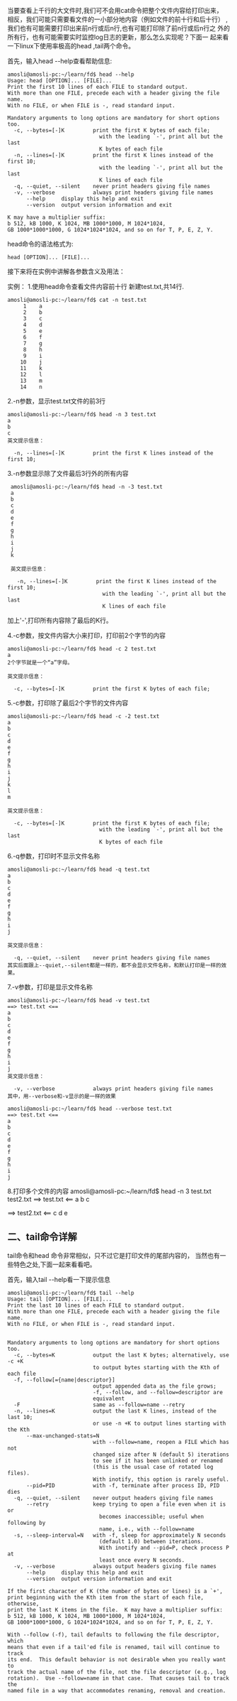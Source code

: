 当要查看上千行的大文件时,我们可不会用cat命令把整个文件内容给打印出来，
相反，我们可能只需要看文件的一小部分地内容（例如文件的前十行和后十行）
,我们也有可能需要打印出来前n行或后n行,也有可能打印除了前n行或后n行之
外的所有行，也有可能需要实时监控log日志的更新，那么怎么实现呢？下面一
起来看一下linux下使用率极高的head ,tail两个命令。


首先，输入head --help查看帮助信息:

    amosli@amosli-pc:~/learn/fd$ head --help
    Usage: head [OPTION]... [FILE]...
    Print the first 10 lines of each FILE to standard output.
    With more than one FILE, precede each with a header giving the file name.
    With no FILE, or when FILE is -, read standard input.
    
    Mandatory arguments to long options are mandatory for short options too.
      -c, --bytes=[-]K         print the first K bytes of each file;
                                 with the leading `-', print all but the last
                                 K bytes of each file
      -n, --lines=[-]K         print the first K lines instead of the first 10;
                                 with the leading `-', print all but the last
                                 K lines of each file
      -q, --quiet, --silent    never print headers giving file names
      -v, --verbose            always print headers giving file names
          --help     display this help and exit
          --version  output version information and exit
    
    K may have a multiplier suffix:
    b 512, kB 1000, K 1024, MB 1000*1000, M 1024*1024,
    GB 1000*1000*1000, G 1024*1024*1024, and so on for T, P, E, Z, Y.

head命令的语法格式为:

    head [OPTION]... [FILE]...

接下来将在实例中讲解各参数含义及用法：

实例：
1.使用head命令查看文件内容前十行
新建test.txt,共14行.

    amosli@amosli-pc:~/learn/fd$ cat -n test.txt 
         1    a
         2    b
         3    c
         4    d
         5    e
         6    f
         7    g
         8    h
         9    i
        10    j
        11    k
        12    l
        13    m
        14    n
        
2.-n参数，显示test.txt文件的前3行

    amosli@amosli-pc:~/learn/fd$ head -n 3 test.txt 
    a
    b
    c
    英文提示信息：
    
      -n, --lines=[-]K         print the first K lines instead of the first 10;                   
             
3.-n参数显示除了文件最后3行外的所有内容
             
     amosli@amosli-pc:~/learn/fd$ head -n -3 test.txt 
     a
     b
     c
     d
     e
     f
     g
     h
     i
     j
     k
     
     英文提示信息：
     
       -n, --lines=[-]K         print the first K lines instead of the first 10;
                                  with the leading `-', print all but the last
                                  K lines of each file      

加上'-',打印所有内容除了最后的K行。

4.-c参数，按文件内容大小来打印，打印前2个字节的内容

    amosli@amosli-pc:~/learn/fd$ head -c 2 test.txt 
    a
    2个字节就是一个“a”字母。
    
    英文提示信息：
    
      -c, --bytes=[-]K         print the first K bytes of each file;
      
5.-c参数，打印除了最后2个字节的文件内容
      
    amosli@amosli-pc:~/learn/fd$ head -c -2 test.txt 
    a
    b
    c
    d
    e
    f
    g
    h
    i
    j
    k
    l
    m
    
    英文提示信息：
    
      -c, --bytes=[-]K         print the first K bytes of each file;
                                 with the leading `-', print all but the last
                                 K bytes of each file

6.-q参数，打印时不显示文件名称

    amosli@amosli-pc:~/learn/fd$ head -q test.txt 
    a
    b
    c
    d
    e
    f
    g
    h
    i
    j
    
    英文提示信息：
    
      -q, --quiet, --silent    never print headers giving file names
    其实后面跟上--quiet,--silent都是一样的，都不会显示文件名称，和默认打印是一样的效果。
    
7.-v参数，打印是显示文件名称

    amosli@amosli-pc:~/learn/fd$ head -v test.txt 
    ==> test.txt <==
    a
    b
    c
    d
    e
    f
    g
    h
    i
    j
    英文提示信息：
    
      -v, --verbose            always print headers giving file names
    其中，用--verbose和-v显示的是一样的效果
    
    amosli@amosli-pc:~/learn/fd$ head --verbose test.txt 
    ==> test.txt <==
    a
    b
    c
    d
    e
    f
    g
    h
    i
    j

8.打印多个文件的内容
amosli@amosli-pc:~/learn/fd$ head -n 3 test.txt test2.txt 
==> test.txt <==
a
b
c

==> test2.txt <==
c
d
e

    
## 二、tail命令详解
   
tail命令和head 命令非常相似，只不过它是打印文件的尾部内容的，
当然也有一些特色之处,下面一起来看看吧。

首先，输入tail --help看一下提示信息
    
    amosli@amosli-pc:~/learn/fd$ tail --help 
    Usage: tail [OPTION]... [FILE]...
    Print the last 10 lines of each FILE to standard output.
    With more than one FILE, precede each with a header giving the file name.
    With no FILE, or when FILE is -, read standard input.
    
    
    Mandatory arguments to long options are mandatory for short options too.
      -c, --bytes=K            output the last K bytes; alternatively, use -c +K
                               to output bytes starting with the Kth of each file
      -f, --follow[={name|descriptor}]
                               output appended data as the file grows;
                               -f, --follow, and --follow=descriptor are
                               equivalent
      -F                       same as --follow=name --retry
      -n, --lines=K            output the last K lines, instead of the last 10;
                               or use -n +K to output lines starting with the Kth
          --max-unchanged-stats=N
                               with --follow=name, reopen a FILE which has not
                               changed size after N (default 5) iterations
                               to see if it has been unlinked or renamed
                               (this is the usual case of rotated log files).
                               With inotify, this option is rarely useful.
          --pid=PID            with -f, terminate after process ID, PID dies
      -q, --quiet, --silent    never output headers giving file names
          --retry              keep trying to open a file even when it is or
                                 becomes inaccessible; useful when following by
                                 name, i.e., with --follow=name
      -s, --sleep-interval=N   with -f, sleep for approximately N seconds
                                 (default 1.0) between iterations.
                                 With inotify and --pid=P, check process P at
                                 least once every N seconds.
      -v, --verbose            always output headers giving file names
          --help     display this help and exit
          --version  output version information and exit
    
    If the first character of K (the number of bytes or lines) is a `+',
    print beginning with the Kth item from the start of each file, otherwise,
    print the last K items in the file.  K may have a multiplier suffix:
    b 512, kB 1000, K 1024, MB 1000*1000, M 1024*1024,
    GB 1000*1000*1000, G 1024*1024*1024, and so on for T, P, E, Z, Y.
    
    With --follow (-f), tail defaults to following the file descriptor, which
    means that even if a tail'ed file is renamed, tail will continue to track
    its end.  This default behavior is not desirable when you really want to
    track the actual name of the file, not the file descriptor (e.g., log
    rotation).  Use --follow=name in that case.  That causes tail to track the
    named file in a way that accommodates renaming, removal and creation.